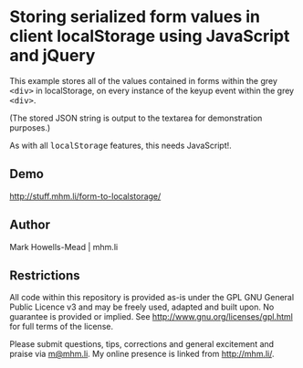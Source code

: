 Storing serialized form values in client localStorage using JavaScript and jQuery
=================================================================================

This example stores all of the values contained in forms within the grey <tt>&lt;div&gt;</tt> in localStorage, on every instance of the keyup event within the grey <tt>&lt;div&gt;</tt>.

(The stored JSON string is output to the textarea for demonstration purposes.)

As with all <tt>localStorage</tt> features, this needs JavaScript!.

Demo
----

http://stuff.mhm.li/form-to-localstorage/

Author
------
Mark Howells-Mead | mhm.li

Restrictions
------------
All code within this repository is provided as-is under the GPL GNU General Public Licence v3 and may be freely used, adapted and built upon. No guarantee is provided or implied. See http://www.gnu.org/licenses/gpl.html for full terms of the license.

Please submit questions, tips, corrections and general excitement and praise via m@mhm.li. My online presence is linked from http://mhm.li/.